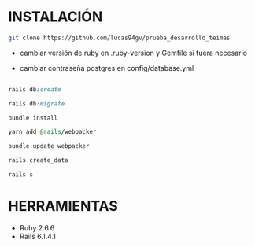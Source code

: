# INSTALACIÓN

```bash
git clone https://github.com/lucas94gv/prueba_desarrollo_teimas
```
* cambiar versión de ruby en .ruby-version y Gemfile si fuera necesario

* cambiar contraseña postgres en config/database.yml

```ruby

rails db:create

rails db:migrate

bundle install

yarn add @rails/webpacker

bundle update webpacker

rails create_data

rails s
```

# HERRAMIENTAS
* Ruby 2.6.6
* Rails 6.1.4.1

